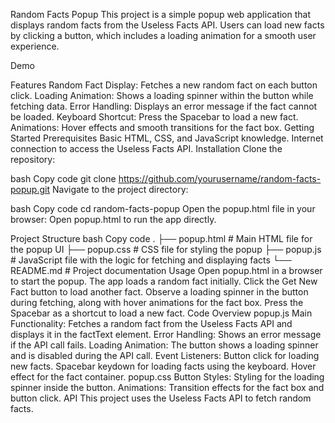 Random Facts Popup
This project is a simple popup web application that displays random facts from the Useless Facts API. Users can load new facts by clicking a button, which includes a loading animation for a smooth user experience.

Demo

Features
Random Fact Display: Fetches a new random fact on each button click.
Loading Animation: Shows a loading spinner within the button while fetching data.
Error Handling: Displays an error message if the fact cannot be loaded.
Keyboard Shortcut: Press the Spacebar to load a new fact.
Animations: Hover effects and smooth transitions for the fact box.
Getting Started
Prerequisites
Basic HTML, CSS, and JavaScript knowledge.
Internet connection to access the Useless Facts API.
Installation
Clone the repository:

bash
Copy code
git clone https://github.com/yourusername/random-facts-popup.git
Navigate to the project directory:

bash
Copy code
cd random-facts-popup
Open the popup.html file in your browser: Open popup.html to run the app directly.

Project Structure
bash
Copy code
.
├── popup.html       # Main HTML file for the popup UI
├── popup.css        # CSS file for styling the popup
├── popup.js         # JavaScript file with the logic for fetching and displaying facts
└── README.md        # Project documentation
Usage
Open popup.html in a browser to start the popup.
The app loads a random fact initially. Click the Get New Fact button to load another fact.
Observe a loading spinner in the button during fetching, along with hover animations for the fact box.
Press the Spacebar as a shortcut to load a new fact.
Code Overview
popup.js
Main Functionality: Fetches a random fact from the Useless Facts API and displays it in the factText element.
Error Handling: Shows an error message if the API call fails.
Loading Animation: The button shows a loading spinner and is disabled during the API call.
Event Listeners:
Button click for loading new facts.
Spacebar keydown for loading facts using the keyboard.
Hover effect for the fact container.
popup.css
Button Styles: Styling for the loading spinner inside the button.
Animations: Transition effects for the fact box and button click.
API
This project uses the Useless Facts API to fetch random facts.
